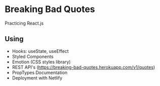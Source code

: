 # Breaking Bad Quotes

Practicing React.js

## Using

- Hooks: useState, useEffect
- Styled Components
- Emotion (CSS styles library)
- REST API's (https://breaking-bad-quotes.herokuapp.com/v1/quotes)
- PropTypes Documentation
- Deployment with Netlify